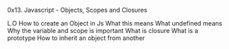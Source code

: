 0x13. Javascript - Objects, Scopes and Closures

L.O
How to create an Object in Js
What this means
What undefined means
Why the variable and scope is important
What is closure
What is a prototype
How to inherit an object from another

